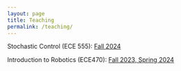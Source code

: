 ```yaml
---
layout: page
title: Teaching
permalink: /teaching/
---
```


Stochastic Control (ECE 555): [Fall 2024](/stochasticcontrolFA24)

Introduction to Robotics (ECE470): [Fall 2023, Spring 2024](https://publish.illinois.edu/ece470-intro-robotics/)
